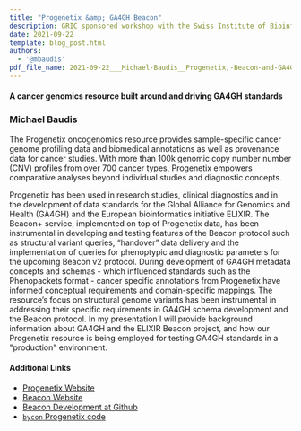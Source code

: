 ```yaml
---
title: "Progenetix &amp; GA4GH Beacon"
description: GRIC sponsored workshop with the Swiss Institute of Bioinformatics
date: 2021-09-22
template: blog_post.html 
authors:
  - '@mbaudis'
pdf_file_name: 2021-09-22___Michael-Baudis__Progenetix,-Beacon-and-GA4GH__Novartis.pdf
---
```


#### A cancer genomics resource built around and driving GA4GH standards
### Michael Baudis

The Progenetix oncogenomics resource provides sample-specific cancer genome profiling data and biomedical annotations as well as provenance data for cancer studies. With more than 100k genomic copy number number (CNV) profiles from over 700 cancer types, Progenetix empowers comparative analyses beyond individual studies and diagnostic concepts.

<!--more-->

Progenetix has been used in research studies, clinical diagnostics and in the development of data standards for the Global Alliance for Genomics and Health (GA4GH) and the European bioinformatics initiative ELIXIR. The Beacon+ service, implemented on top of Progenetix data, has been instrumental in developing and testing features of the Beacon protocol such as structural variant queries, “handover” data delivery and the implementation of queries for phenoptypic and diagnostic parameters for the upcoming Beacon v2 protocol. During development of GA4GH metadata concepts and schemas - which influenced standards such as the Phenopackets format - cancer specific annotations from Progenetix have informed conceptual requirements and domain-specific mappings. The resource’s focus on structural genome variants has been instrumental in addressing their specific requirements in GA4GH schema development and the Beacon protocol. In my presentation I will provide background information about GA4GH and the ELIXIR Beacon project, and how our Progenetix resource is being employed for testing GA4GH standards in a "production" environment.

#### Additional Links

* [Progenetix Website](http://progenetix.org)
* [Beacon Website](http://beacon-project.io)
* [Beacon Development at Github](https://github.com/ga4gh-beacon)
* [`bycon` Progenetix code](https://github.com/progenetix/bycon)

